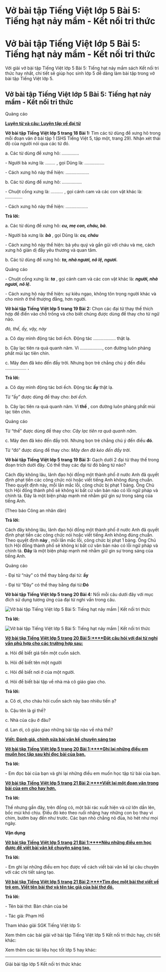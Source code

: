 # Vở bài tập Tiếng Việt lớp 5 Bài 5: Tiếng hạt nảy mầm - Kết nối tri thức

# Vở bài tập Tiếng Việt lớp 5 Bài 5: Tiếng hạt nảy mầm - Kết nối tri thức

Với giải vở bài tập Tiếng Việt lớp 5 Bài 5: Tiếng hạt nảy mầm sách Kết nối tri thức hay nhất, chi tiết sẽ giúp học sinh lớp 5 dễ dàng làm bài tập trong vở bài tập Tiếng Việt lớp 5.

## Vở bài tập Tiếng Việt lớp 5 Bài 5: Tiếng hạt nảy mầm - Kết nối tri thức

Quảng cáo

[**Luyện từ và câu: Luyện tập về đại từ**](https://vietjack.com/vbt-tieng-viet-5-kn/luyen-tu-va-cau-luyen-tap-ve-dai-tu.jsp)

**Vở bài tập Tiếng Việt lớp 5 trang 18 Bài 1:** Tìm các từ dùng để xưng hô trong mỗi đoạn văn ở bài tập 1 (SHS Tiếng Việt 5, tập một, trang 29). Nhận xét thái độ của người nói qua các từ đó.

a. Các từ dùng để xưng hô: _………….._

\- Người bà xưng là: _…….._ , gọi Dũng là: _……………._

\- Cách xưng hô này thể hiện: ……………….

b. Các từ dùng để xưng hô: _……………._

\- Chuột cống xưng là: _………._ , gọi cánh cam và các con vật khác là: _………….._

\- Cách xưng hô này thể hiện: ………………

**Trả lời:**

a. Các từ dùng để xưng hô: **_cu, mẹ con, cháu, bà_**.

\- Người bà xưng là: **_bà_** , gọi Dũng là: **_cu, cháu_**

\- Cách xưng hô này thể hiện: bà yêu quý và gần gũi với cháu và mẹ, cách xưng hô giản dị đầy yêu thương và quan tâm.

b. Các từ dùng để xưng hô: **_ta, nhà ngươi, nô lệ, ngươi._**

Quảng cáo

\- Chuột cống xưng là: **_ta_** , gọi cánh cam và các con vật khác là: **_người, nhà ngươi, nô lệ._**

\- Cách xưng hô này thể hiện: sự kiêu ngạo, không tôn trọng người khác và cho mình ở thế thượng đẳng, hơn người.

**Vở bài tập Tiếng Việt lớp 5 trang 19 Bài 2:** Chọn các đại từ thay thế thích hợp để điền vào chỗ trống và cho biết chúng được dùng để thay cho từ ngữ nào.

_đó, thế, ấy, vậy, này_

a. Cô dạy mình động tác bơi ếch. Động tác .................. thật lạ.

b. Cây lạc tiên ra quả quanh năm. Vì .................., con đường luôn phảng phất mùi lạc tiên chín.

c. Mây đen đã kéo đến đầy trời. Nhưng bọn trẻ chẳng chú ý đến điều ................. **.**

**Trả lời:**

a. Cô dạy mình động tác bơi ếch. Động tác **ấy** thật lạ.

Từ “ấy” được dùng để thay cho: _bơi ếch_.

b. Cây lạc tiên ra quả quanh năm. Vì **thế** , con đường luôn phảng phất mùi lạc tiên chín.

Quảng cáo

Từ “thế” được dùng để thay cho: _Cây lạc tiên ra quả quanh năm_.

c. Mây đen đã kéo đến đầy trời. Nhưng bọn trẻ chẳng chú ý đến điều **đó**.

Từ “đó” được dùng để thay cho: _Mây đen đã kéo đến đầy trời_.

**Vở bài tập Tiếng Việt lớp 5 trang 19 Bài 3:** Gạch dưới 2 đại từ thay thế trong đoạn trích dưới đây. Có thể thay các đại từ đó bằng từ nào?

Cách đây không lâu, lãnh đạo hội đồng một thành phố ở nước Anh đã quyết định phạt tiền các công chức nói hoặc viết tiếng Anh không đúng chuẩn. Theo quyết định này, mỗi lần mắc lỗi, công chức bị phạt 1 bảng. Ông Chủ tịch Hội đồng thành phố sẽ không kí bất cứ văn bản nào có lỗi ngữ pháp và chính tả. Đây là một biện pháp mạnh mẽ nhằm giữ gìn sự trong sáng của tiếng Anh.

(Theo báo Công an nhân dân)

**Trả lời:**

Cách đây không lâu, lãnh đạo hội đồng một thành phố ở nước Anh đã quyết định phạt tiền các công chức nói hoặc viết tiếng Anh không đúng chuẩn. Theo quyết định **này** , mỗi lần mắc lỗi, công chức bị phạt 1 bảng. Ông Chủ tịch Hội đồng thành phố sẽ không kí bất cứ văn bản nào có lỗi ngữ pháp và chính tả. **Đây** là một biện pháp mạnh mẽ nhằm giữ gìn sự trong sáng của tiếng Anh.

Quảng cáo

\- Đại từ “này” có thể thay bằng đại từ: **ấy**

\- Đại từ “Đây” có thể thay bằng đại từ:**Đó**

**Vở bài tập Tiếng Việt lớp 5 trang 20 Bài 4:** Nối mỗi câu dưới đây với mục đích sử dụng tương ứng của đại từ nghi vấn trong câu.

![Vở bài tập Tiếng Việt lớp 5 Bài 5: Tiếng hạt nảy mầm | Kết nối tri thức](https://vietjack.com/vbt-tieng-viet-5-kn/images/bai-5-tieng-hat-nay-mam.PNG)

**Trả lời:**

![Vở bài tập Tiếng Việt lớp 5 Bài 5: Tiếng hạt nảy mầm | Kết nối tri thức](https://vietjack.com/vbt-tieng-viet-5-kn/images/bai-5-tieng-hat-nay-mam-1.PNG)

[**Vở bài tập Tiếng Việt lớp 5 trang 20 Bài 5:****Đặt câu hỏi với đại từ nghi vấn phù hợp cho các trường hợp sau:**](https://vietjack.com/vbt-tieng-viet-5-kn/dat-cau-hoi-voi-dai-tu-nghi-van-phu-hop-cho-cac-truong-hop-vm.jsp)

a. Hỏi để biết giá tiền một cuốn sách.

b. Hỏi để biết tên một người

c. Hỏi để biết nơi ở của một người.

d. Hỏi để biết bài tập về nhà mà cô giáo giao cho.

**Trả lời:**

a. Cô ơi, cho cháu hỏi cuốn sách này bao nhiêu tiền ạ?

b. Cậu tên là gì thế?

c. Nhà của cậu ở đâu?

d. Lan ơi, cô giáo giao những bài tập nào về nhà thế?

[**Viết: Đánh giá, chỉnh sửa bài văn kể chuyện sáng tạo**](https://vietjack.com/vbt-tieng-viet-5-kn/viet-danh-gia-chinh-sua-bai-van-ke-chuyen-sang-tao.jsp)

[**Vở bài tập Tiếng Việt lớp 5 trang 20 Bài 1:****Ghi lại những điều em muốn học tập sau khi đọc bài của bạn.**](https://vietjack.com/vbt-tieng-viet-5-kn/ghi-lai-nhung-dieu-em-muon-hoc-tap-sau-khi-doc-bai-cua-ban-vm.jsp)

**Trả lời:**

\- Em đọc bài của bạn và ghi lại những điều em muốn học tập từ bài của bạn.

[**Vở bài tập Tiếng Việt lớp 5 trang 21 Bài 2:****Viết lại một đoạn văn trong bài của em cho hay hơn.**](https://vietjack.com/vbt-tieng-viet-5-kn/viet-lai-mot-doan-van-trong-bai-cua-em-cho-hay-hon-vm.jsp)

**Trả lời:**

Thế nhưng gần đây, trên đồng cỏ, một bãi rác xuất hiện và cứ lớn dần lên, bốc mùi khó chịu. Điều đó kéo theo ruồi nhặng hay những con bọ thay vì chim, bướm bay đến như trước. Các bạn nhỏ chẳng nô đùa, hò hét như mọi ngày.

**Vận dụng**

[**Vở bài tập Tiếng Việt lớp 5 trang 21 Bài 1:****Nêu những điều em học được để viết bài văn kể chuyện sáng tạo.**](https://vietjack.com/vbt-tieng-viet-5-kn/neu-nhung-dieu-em-hoc-duoc-de-viet-bai-van-ke-chuyen-sang-tao-vm.jsp)

**Trả lời:**

\- Em ghi lại những điều em học được về cách viết bài văn kể lại câu chuyện với các chi tiết sáng tạo.

[**Vở bài tập Tiếng Việt lớp 5 trang 21 Bài 2:****Tìm đọc một bài thơ viết về trẻ em. Viết tên bài thơ và tên tác giả của bài thơ đó.**](https://vietjack.com/vbt-tieng-viet-5-kn/tim-doc-mot-bai-tho-viet-ve-tre-em-viet-ten-bai-tho-vm.jsp)

**Trả lời:**

\- Tên bài thơ: Bàn chân của bé

\- Tác giả: Phạm Hổ

Tham khảo giải SGK Tiếng Việt lớp 5:

Xem thêm các bài giải vở bài tập Tiếng Việt lớp 5 Kết nối tri thức hay, chi tiết khác:

Xem thêm các tài liệu học tốt lớp 5 hay khác:

* * *

Giải bài tập lớp 5 Kết nối tri thức khác
